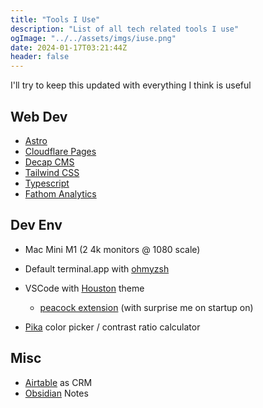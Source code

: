 ```yaml
---
title: "Tools I Use"
description: "List of all tech related tools I use"
ogImage: "../../assets/imgs/iuse.png"
date: 2024-01-17T03:21:44Z
header: false
---
```


I'll try to keep this updated with everything I think is useful

## Web Dev

- [Astro](https://astro.build/)
- [Cloudflare Pages](https://developers.cloudflare.com/pages)
- [Decap CMS](https://decapcms.org/)
- [Tailwind CSS](https://tailwindcss.com/)
- [Typescript](https://www.typescriptlang.org/docs/)
- [Fathom Analytics](https://usefathom.com/)

## Dev Env

- Mac Mini M1 (2 4k monitors @ 1080 scale)
- Default terminal.app with [ohmyzsh](https://ohmyz.sh/)

- VSCode with [Houston](https://marketplace.visualstudio.com/items?itemName=astro-build.houston) theme
  - [peacock extension](https://www.peacockcode.dev/) (with surprise me on startup on)
- [Pika](https://superhighfives.com/pika) color picker / contrast ratio calculator

## Misc

- [Airtable](https://airtable.com/) as CRM
- [Obsidian](https://obsidian.md/) Notes
